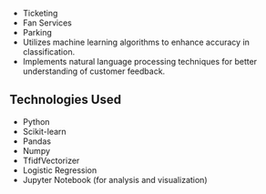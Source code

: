 
  - Ticketing
  - Fan Services
  - Parking
- Utilizes machine learning algorithms to enhance accuracy in classification.
- Implements natural language processing techniques for better understanding of customer feedback.

## Technologies Used

- Python
- Scikit-learn
- Pandas
- Numpy
- TfidfVectorizer
- Logistic Regression
- Jupyter Notebook (for analysis and visualization)
